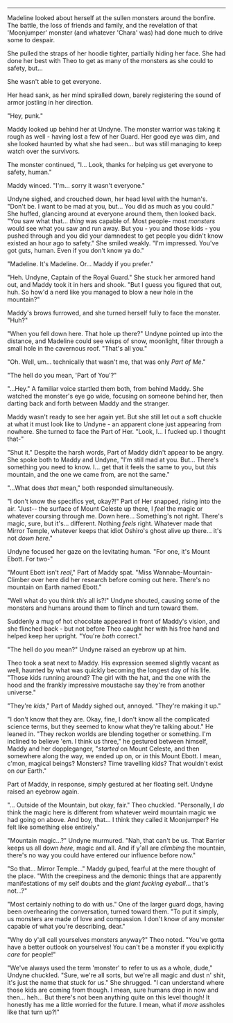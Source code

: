 *****

Madeline looked about herself at the sullen monsters around the bonfire. The battle, the loss of friends and family, and the revelation of that 'Moonjumper' monster (and whatever 'Chara' was) had done much to drive some to despair.

She pulled the straps of her hoodie tighter, partially hiding her face. She had done her best with Theo to get as many of the monsters as she could to safety, but...

She wasn't able to get everyone.

Her head sank, as her mind spiralled down, barely registering the sound of armor jostling in her direction.

"Hey, punk."

Maddy looked up behind her at Undyne. The monster warrior was taking it rough as well - having lost a few of her Guard. Her good eye was dim, and she looked haunted by what she had seen... but was still managing to keep watch over the survivors.

The monster continued, "I... Look, thanks for helping us get everyone to safety, human."

Maddy winced. "I'm... sorry it wasn't everyone."

Undyne sighed, and crouched down, her head level with the human's. "Don't be. I want to be mad at you, but... You did as much as you could." She huffed, glancing around at everyone around them, then looked back. "You saw what that... *thing* was capable of. Most people- most *monsters* would see what you saw and run away. But you - you and those kids - you pushed through and you did your damnedest to get people you didn't know existed an hour ago to safety." She smiled weakly. "I'm impressed. You've got guts, human. Even if you don't know ya do."

"Madeline. It's Madeline. Or... Maddy if you prefer."

"Heh. Undyne, Captain of the Royal Guard." She stuck her armored hand out, and Maddy took it in hers and shook. "But I guess you figured that out, huh. So how'd a nerd like you managed to blow a new hole in the mountain?"

Maddy's brows furrowed, and she turned herself fully to face the monster. "Huh?"

"When you fell down here. That hole up there?" Undyne pointed up into the distance, and Madeline could see wisps of snow, moonlight, filter through a small hole in the cavernous roof. "That's all you."

"Oh. Well, um... technically that wasn't me, that was only *Part of Me*."

"The hell do you mean, 'Part of You'?"

"...Hey." A familiar voice startled them both, from behind Maddy. She watched the monster's eye go wide, focusing on someone behind her, then darting back and forth between Maddy and the stranger.

Maddy wasn't ready to see her again yet. But she still let out a soft chuckle at what it must look like to Undyne - an apparent clone just appearing from nowhere. She turned to face the Part of Her. "Look, I... I fucked up. I thought that-"

"Shut it." Despite the harsh words, Part of Maddy didn't appear to be angry. She spoke both to Maddy and Undyne, "I'm still mad at you. But... There's something you need to know. I... get that it feels the same to you, but *this* mountain, and the one we came from, are not the same."

"...What does *that* mean," both responded simultaneously.

"I don't know the specifics yet, okay?!" Part of Her snapped, rising into the air. "Just-- the surface of Mount Celeste up there, I *feel* the magic or whatever coursing through me. Down here... Something's not right. There's magic, sure, but it's... different. Nothing *feels* right. Whatever made that Mirror Temple, whatever keeps that idiot Oshiro's ghost alive up there... it's not *down here*."

Undyne focused her gaze on the levitating human. "For one, it's Mount Ebott. For two-"

"Mount Ebott isn't *real*," Part of Maddy spat. "Miss Wannabe-Mountain-Climber over here did her research before coming out here. There's no mountain on Earth named Ebott."

"Well what do you think *this* all is?!" Undyne shouted, causing some of the monsters and humans around them to flinch and turn toward them.

Suddenly a mug of hot chocolate appeared in front of Maddy's vision, and she flinched back - but not before Theo caught her with his free hand and helped keep her upright. "You're *both* correct."

"The hell do *you* mean?" Undyne raised an eyebrow up at him.

Theo took a seat next to Maddy. His expression seemed slightly vacant as well, haunted by what was quickly becoming the longest day of his life. "Those kids running around? The girl with the hat, and the one with the hood and the frankly impressive moustache say they're from another universe."

"They're *kids*," Part of Maddy sighed out, annoyed. "They're making it up."

"I don't know that they are. Okay, fine, I don't know all the complicated science terms, but they seemed to know what they're talking about." He leaned in. "They reckon worlds are blending together or something. I'm inclined to believe 'em. I think us three," he gestured between himself, Maddy and her doppleganger, "*started* on Mount Celeste, and then somewhere along the way, we ended up on, or *in* this Mount Ebott. I mean, c'mon, magical beings? Monsters? Time travelling kids? That wouldn't exist on *our* Earth."

Part of Maddy, in response, simply gestured at her floating self. Undyne raised an eyebrow again.

"... Outside of the Mountain, but okay, fair." Theo chuckled. "Personally, I *do* think the magic here is different from whatever weird mountain magic we had going on above. And boy, that... I think they called it Moonjumper? He felt like something else entirely."

"Mountain magic...?" Undyne murmured. "Nah, that can't be us. That Barrier keeps us all down *here*, magic and all. And if y'all are *climbing* the mountain, there's no way you could have entered our influence before now."

"So that... Mirror Temple..." Maddy gulped, fearful at the mere thought of the place. "With the creepiness and the demonic things that are apparently manifestations of my self doubts and the *giant fucking eyeball*... that's not...?"

"Most certainly nothing to do with us." One of the larger guard dogs, having been overhearing the conversation, turned toward them. "To put it simply, us monsters are made of love and compassion. I don't know of any monster capable of what you're describing, dear."

"Why do y'all call yourselves monsters anyway?" Theo noted. "You've gotta have a better outlook on yourselves! You can't be a monster if you explicitly *care* for people!"

"We've always used the term 'monster' to refer to us as a whole, dude," Undyne chuckled. "Sure, we're all sorts, but we're all magic and dust n' shit, it's just the name that stuck for us." She shrugged. "I can understand where those kids are coming from though. I mean, sure humans drop in now and then... heh... But there's not been anything quite on this level though! It honestly has me a little worried for the future. I mean, what if *more* assholes like that turn up?!"